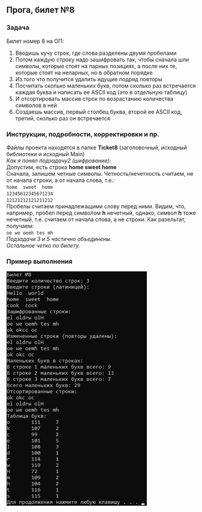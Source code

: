 ## Прога, билет №8
### Задача
Билет номер 8 на ОП:  
1. Вводишь кучу строк, где слова разделены двумя пробелами  
2. Потом каждую строку надо зашифровать так, чтобы сначала шли символы, которые стоят на парных позициях, а после них те, которые стоят на непарных, но в обратном порядке  
3. Из того что получится удалить идущие подряд повторы  
4. Посчитать сколько маленьких букв, потом сколько раз встречается каждая буква и написать ее ASCII код (это в отдельную таблицу)  
5. И отсортировать массив строк по возрастанию количества символов в ней  
6. Создаешь массив, первый столбец буква, второй ее ASCII код, третий, сколько раз он встречается  
### Инструкции, подробности, корректировки и пр.
Файлы проекта находятся в папке **Ticket8** (заголовочный, исходный библиотеки и исходный Main)  
*Как я понял подзадачу2 (шифрование):*  
Допустим, есть строка **home  sweet  home**  
Сначала, запишем четные символы. Четность/нечетность считаем, не от начала строки, а от начала слова, т.е.:  
`home  sweet  home`  
`12345612345671234`  
`12121212121211212`  
Пробелы считаем принадлежащими слову перед ними. Видим, что, например, пробел перед символом **h** нечетный, однако,
символ **h** тоже нечетный, т.е. считаем от начала слова, а не строки. Как разельтат, получаем:  
`oe we oemh tes mh`  
*Подзадачи 3 и 5 частично объединены.*  
*Остальное четко по билету.*  
### Пример выполнения
![alt text](https://github.com/NktCHRN/Ticket8/raw/master/Test_Screenshot.png)
